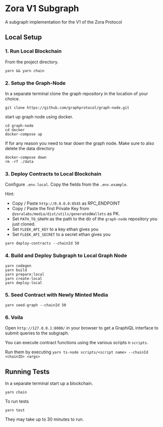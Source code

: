 # Zora V1 Subgraph

A subgraph implementation for the V1 of the Zora Protocol

## Local Setup

### 1. Run Local Blockchain

From the project directory.

```
yarn && yarn chain
```

### 2. Setup the Graph-Node

In a separate terminal clone the graph repository in the location of your choice.

```
git clone https://github.com/graphprotocol/graph-node.git
```

start up graph node using docker. 

```
cd graph-node
cd docker 
docker-compose up
```

If for any reason you need to tear down the graph node. Make sure to also delete the data directory

```
docker-compose down
rm -rf ./data
```

### 3. Deploy Contracts to Local Blockchain

Configure `.env.local`. Copy the fields from the `.env.example`.

Hint: 
- Copy / Paste `http://0.0.0.0:8545` as RPC_ENDPOINT
- Copy / Paste the first Private Key from `@zoralabs/media/dist/utils/generatedWallets` as PK.
- Set `PATH_TO_GRAPH` as the path to the dir of the `graph-node` repository you just cloned.
- Set `FLEEK_API_KEY` to a key ethan gives you
- Set `FLEEK_API_SECRET` to a secret ethan gives you

```
yarn deploy-contracts --chainId 50
```

### 4. Build and Deploy Subgraph to Local Graph Node

```
yarn codegen
yarn build
yarn prepare:local 
yarn create-local
yarn deploy-local
```

### 5. Seed Contract with Newly Minted Media

```
yarn seed-graph --chainId 50
```

### 6. Voila

Open `http://127.0.0.1:8000/` in your browser to get a GraphiQL interface to submit
queries to the subgraph.

You can execute contract functions using the various scripts n `scripts`.

Run them by executing `yarn ts-node scripts/<script name> --chainId <chainID> <args>`


## Running Tests

In a separate terminal start up a blockchain.

```
yarn chain
```

To run tests 
```
yarn test
```

They may take up to 30 minutes to run.
